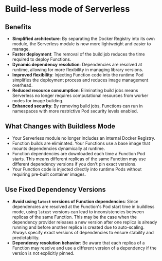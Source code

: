 # Build-less mode of Serverless

## Benefits

- **Simplified architecture**: By separating the Docker Registry into its own module, the Serverless module is now more lightweight and easier to manage.
- **Faster deployment**: The removal of the build job reduces the time required to deploy Functions.
- **Dynamic dependency resolution**: Dependencies are resolved at runtime, allowing for more flexibility in managing library versions.
- **Improved flexibility**: Injecting Function code into the runtime Pod simplifies the deployment process and reduces image management overhead.
- **Reduced resource consumption**: Eliminating build jobs means Serverless no longer requires computational resources from worker nodes for image building.
- **Enhanced security**: By removing build jobs, Functions can run in namespaces with more restrictive Pod security levels enabled.

## What Changes with Buildless Mode

- Your Serverless module no longer includes an internal Docker Registry.
- Function builds are eliminated. Your Functions use a base image that mounts dependencies dynamically at runtime.
- Function dependencies are downloaded each time a Function Pod starts. This means different replicas of the same Function may use different dependency versions if you don't pin exact versions.
- Your Function code is injected directly into runtime Pods without requiring pre-built container images.

## Use Fixed Dependency Versions

- **Avoid using `latest` versions of Function dependencies**: Since dependencies are resolved at the Function's Pod start time in buildless mode, using `latest` versions can lead to inconsistencies between replicas of the same Function. This may be the case when the dependency provider releases a new version after one replica is already running and before another replica is created due to auto-scaling. Always specify exact versions of dependencies to ensure stability and predictability.
- **Dependency resolution behavior**: Be aware that each replica of a Function may resolve and use a different version of a dependency if the version is not explicitly pinned.
